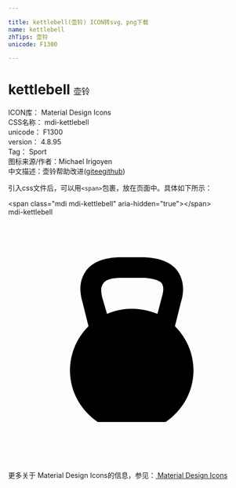 ```yaml
---

title: kettlebell(壶铃) ICON转svg、png下载
name: kettlebell
zhTips: 壶铃
unicode: F1300

---
```


# kettlebell  <small style="font-size: 60%;font-weight: 100">壶铃</small>


<div class="detail-page">
<p>
<span>
ICON库：
<span class="badge-secondary badge">Material Design Icons</span> 
</span>
<br/>
<span>
CSS名称：
<span class="badge-secondary badge">mdi-kettlebell</span> 
</span>
<br/>
<span>
unicode：
<span class="badge-secondary badge">F1300</span> 
</span>
<br/>
<span>
version：
<span class="badge-secondary badge">4.8.95</span> 
</span>
<br/>
<span>Tag：
<span class="badge-light badge">Sport</span>
</span>
<br/>
<span>图标来源/作者：<span class="badge-light badge">Michael Irigoyen</span></span> 
<br/>
<span class="zh-detail">中文描述：<span class="badge-primary badge">壶铃</span><span class="help-link"><span>帮助改进</span>(<a href="https://gitee.com/liuwave/icon-helper/edit/master/json/material/kettlebell.json" target="_blank" rel="noopener noreferrer">gitee</a><a href="https://github.com/liuwave/icon-helper/edit/master/json/material/kettlebell.json" target="_blank" rel="noopener noreferrer">github</a></span>)</span><br/>
</p>
</div>
<div class="alert alert-dark">
  <i class="mdi mdi-kettlebell mdi-48px"></i>
  <i class="mdi mdi-kettlebell mdi-36px"></i>
  <i class="mdi mdi-kettlebell mdi-24px"></i>
  <i class="mdi mdi-kettlebell mdi-18px"></i>
</div>
<div>
  <p>引入css文件后，可以用<code>&lt;span&gt;</code>包裹，放在页面中。具体如下所示：    
  </p>
  <div class="alert alert-primary" style="font-size: 14px">
    &lt;span class="mdi mdi-kettlebell" aria-hidden="true"&gt;&lt;/span&gt;
    <copy-btn content='<span class="mdi mdi-kettlebell" aria-hidden="true"></span>'></copy-btn>
  </div>
  <div class="alert alert-secondary">
    <i class="mdi mdi-kettlebell"
    style="font-size: 24px"
    aria-hidden="true"></i> mdi-kettlebell
    <copy-btn content="mdi-kettlebell" btn-title="复制图标名称"></copy-btn>
  </div>
</div>
<div id="svg" class="svg-wrap">
<svg xmlns="http://www.w3.org/2000/svg" viewBox="0 0 24 24"><path d="M16.2 10.7L16.8 8.3C16.9 8 17.3 6.6 16.5 5.4C15.9 4.5 14.7 4 13 4H11C9.3 4 8.1 4.5 7.5 5.4C6.7 6.6 7.1 7.9 7.2 8.3L7.8 10.7C6.7 11.8 6 13.3 6 15C6 17.1 7.1 18.9 8.7 20H15.3C16.9 18.9 18 17.1 18 15C18 13.3 17.3 11.8 16.2 10.7M9.6 9.5L9.1 7.8V7.7C9.1 7.7 8.9 7 9.2 6.6C9.4 6.2 10 6 11 6H13C13.9 6 14.6 6.2 14.9 6.5C15.2 6.9 15 7.6 15 7.6L14.5 9.5C13.7 9.2 12.9 9 12 9C11.1 9 10.3 9.2 9.6 9.5Z" /></svg>
</div>
<detail full-name='mdi-kettlebell'></detail>
    
<div><p>更多关于 Material Design Icons的信息，参见：<a target="_blank" href="https://iconhelper.cn/material.html"> Material Design Icons</a>
</p></div>
